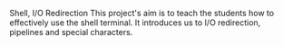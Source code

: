Shell, I/O Redirection
This project's aim is to teach the students how to effectively use the shell terminal.
It introduces us to I/O redirection, pipelines and special characters.
